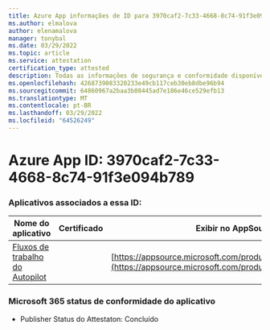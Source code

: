 ```yaml
---
title: Azure App informações de ID para 3970caf2-7c33-4668-8c74-91f3e094b789
ms.author: elmalova
author: elenamalova
manager: tonybal
ms.date: 03/29/2022
ms.topic: article
ms.service: attestation
certification_type: attested
description: Todas as informações de segurança e conformidade disponíveis para 3970caf2-7c33-4668-8c74-91f3e094b789.
ms.openlocfilehash: 4268739083320233e49cb117ceb30eb8dbe96b94
ms.sourcegitcommit: 64860967a2baa3b08445ad7e186e46ce529efb13
ms.translationtype: MT
ms.contentlocale: pt-BR
ms.lasthandoff: 03/29/2022
ms.locfileid: "64526249"
---
```

# <a name="azure-app-id-3970caf2-7c33-4668-8c74-91f3e094b789"></a>Azure App ID: 3970caf2-7c33-4668-8c74-91f3e094b789


### <a name="apps-associated-with-this-id"></a>Aplicativos associados a essa ID:
| **Nome do aplicativo** | **Certificado** | **Exibir no AppSource** |
|--------------|---------------|-----------------------|
| [Fluxos de trabalho do Autopilot](../forward/WA200003745.md) |  | [https://appsource.microsoft.com/product/office/WA200003745](https://appsource.microsoft.com/product/office/WA200003745) |

### <a name="microsoft-365-app-compliance-status"></a>Microsoft 365 status de conformidade do aplicativo
- Publisher Status do Attestaton: Concluído

